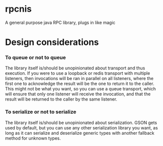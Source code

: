 # rpcnis
A general purpose java RPC library, plugs in like magic

# Design considerations
### To queue or not to queue
The library itself is/should be unopinionated about transport and thus execution.
If you were to use a loopback or redis transport with multiple listeners, then invocations will be ran in parallel on all listeners, where the first one to acknowledge the result will be the one to return it to the caller.
This might not be what you want, so you can use a queue transport, which will ensure that only one listener will receive the invocation, and that the result will be returned to the caller by the same listener.

### To serialize or not to serialize
The library itself is/should be unopinionated about serialization.
GSON gets used by default, but you can use any other serialization library you want, as long as it can serialize and deserialize generic types with another fallback method for unknown types.

